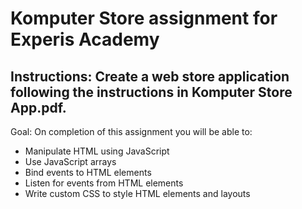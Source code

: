 # Komputer Store assignment for Experis Academy


## Instructions: Create a web store application following the instructions in Komputer Store App.pdf.


 Goal: On completion of this assignment you will be able to: 

* Manipulate HTML using JavaScript
* Use JavaScript arrays
* Bind events to HTML elements
* Listen for events from HTML elements
* Write custom CSS to style HTML elements and layouts
